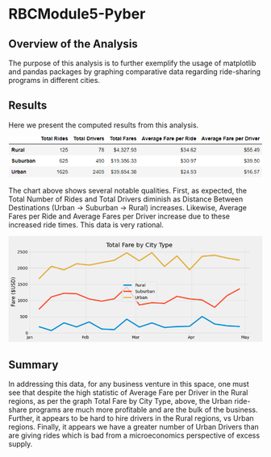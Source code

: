 # RBCModule5-Pyber

## Overview of the Analysis
The purpose of this analysis is to further exemplify the usage of matplotlib and pandas packages by graphing comparative data regarding ride-sharing programs in different cities. 
## Results
Here we present the computed results from this analysis. 

![summary_df](./analysis/pyber_summary_clean_df.png)

The chart above shows several notable qualities. First, as expected, the Total Number of Rides and Total Drivers diminish as Distance Between Destinations (Urban -> Suburban -> Rural) increases. Likewise, Average Fares per Ride and Average Fares per Driver increase due to these increased ride times. This data is very rational. 

![chart](analysis/fare_by_city_chart.png)
## Summary
In addressing this data, for any business venture in this space, one must see that despite the high statistic of Average Fare per Driver in the Rural regions, as per the graph Total Fare by City Type, above, the Urban ride-share programs are much more profitable and are the bulk of the business. Further, it appears to be hard to hire drivers in the Rural regions, vs Urban regions. Finally, it appears we have a greater number of Urban Drivers than are giving rides which is bad from a microeconomics perspective of excess supply. 